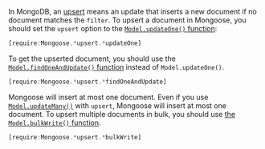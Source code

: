 In MongoDB, an [upsert](https://en.wiktionary.org/wiki/upsert) means an update that inserts a new document if no document matches the `filter`. To upsert a document in Mongoose, you should set the `upsert` option to the [`Model.updateOne()` function](https://mongoosejs.com/docs/api.html#model_Model.updateOne):

```javascript
[require:Mongoose.*upsert.*updateOne]
```

To get the upserted document, you should use the [`Model.findOneAndUpdate()` function](https://mongoosejs.com/docs/api.html#model_Model.findOneAndUpdate) instead of `Model.updateOne()`.

```javascript
[require:Mongoose.*upsert.*findOneAndUpdate]
```

Mongoose will insert at most one document. Even if you use [`Model.updateMany()`](https://mongoosejs.com/docs/api.html#model_Model.updateMany) with `upsert`, Mongoose will insert at most one document. To upsert multiple documents in bulk, you should use [the `Model.bulkWrite()` function](https://mongoosejs.com/docs/api.html#model_Model.bulkWrite).

```javascript
[require:Mongoose.*upsert.*bulkWrite]
```